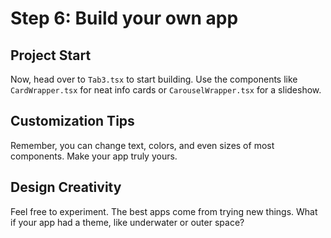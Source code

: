 # Step 6: Build your own app
## Project Start
Now, head over to `Tab3.tsx` to start building. Use the components like `CardWrapper.tsx` for neat info cards or `CarouselWrapper.tsx` for a slideshow.
## Customization Tips
Remember, you can change text, colors, and even sizes of most components. Make your app truly yours.
## Design Creativity
Feel free to experiment. The best apps come from trying new things. What if your app had a theme, like underwater or outer space?
